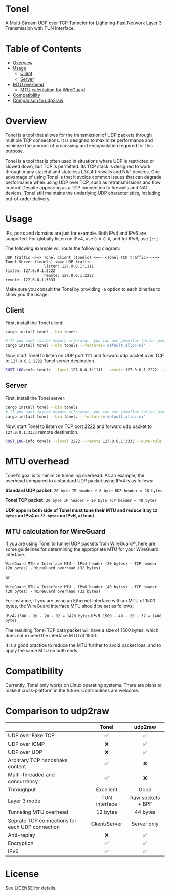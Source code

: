 # Tonel

A Multi-Stream UDP over TCP Tunneler for Lightning-Fast Network Layer 3 Transmission with TUN Interface.

# Table of Contents

- [Overview](#overview)
- [Usage](#usage)
  - [Client](#client)
  - [Server](#server)
- [MTU overhead](#mtu-overhead)
  - [MTU calculation for WireGuard](#mtu-calculation-for-wireguard)
- [Compatibility](#compatibility)
- [Comparison to udp2raw](#comparison-to-udp2raw)

# Overview

Tonel is a tool that allows for the transmission of UDP packets through multiple TCP connections. It is designed to maximize performance and minimize the amount of processing and encapsulation required for this purpose.

Tonel is a tool that is often used in situations where UDP is restricted or slowed down, but TCP is permitted. Its TCP stack is designed to work through many stateful and stateless L3/L4 firewalls and NAT devices. One advantage of using Tonel is that it avoids common issues that can degrade performance when using UDP over TCP, such as retransmissions and flow control. Despite appearing as a TCP connection to firewalls and NAT devices, Tonel still maintains the underlying UDP characteristics, including out-of-order delivery.

# Usage

IPs, ports and domains are just for example. Both IPv4 and IPv6 are supported.
For globally listen on IPv4, use `0.0.0.0`, and for IPv6, use `[::]`.

The following example will route the following diagram:

```text
UDP traffic <==> Tonel Client (tonelc) <==> <Tonel TCP traffic> <==> Tonel Server (tonels) <==> UDP traffic
                 listen: 127.0.0.1:1111                              listen: 127.0.0.1:2222
                 remote: 127.0.0.1:2222                              remote: 127.0.0.1:3333
```

Make sure you consult the Tonel by providing `-h` option to each binaries to show you the usage.

## Client

First, install the Tonel client:

```bash
cargo install tonel --bin tonels

# If you want faster memory allocator, you can use jemalloc (alloc-jem) or mimalloc (alloc-mi) feature like below:
cargo install tonel --bin tonels --features='default,alloc-mi'
```

Now, start Tonel to listen on UDP port 1111 and forward udp packet over TCP to `127.0.0.1:2222`
Tonel server destination.

```bash
RUST_LOG=info tonelc --local 127.0.0.1:1111 --remote 127.0.0.1:2222 --auto-rule
```

## Server

First, install the Tonel server:

```bash
cargo install tonel --bin tonels
# If you want faster memory allocator, you can use jemalloc (alloc-jem) or mimalloc (alloc-mi) feature like below:
cargo install tonel --bin tonelc --features='default,alloc-mi'
```

Now, start Tonel to listen on TCP port 2222 and forward udp packet to `127.0.0.1:3333`
remote destination.

```bash
RUST_LOG=info tonels --local 2222 --remote 127.0.0.1:3333 --auto-rule
```

# MTU overhead

Tonel's goal is to minimize tunneling overhead. As an example, the overhead compared to a standard UDP packet using IPv4 is as follows:

**Standard UDP packet:** `20 byte IP header + 8 byte UDP header = 28 bytes`

**Tonel TCP packet:** `20 byte IP header + 20 byte TCP header = 40 bytes`

**UDP apps in both side of Tonel must tune their MTU and reduce it by `12 bytes` on IPv4 or `32 bytes` on IPv6, at least.**

## MTU calculation for WireGuard

If you are using Tonel to tunnel UDP packets from [WireGuard®](https://www.wireguard.com), here are some guidelines for determining the appropriate MTU for your WireGuard interface.

```
WireGuard MTU = Interface MTU - IPv4 header (20 bytes) - TCP header (20 bytes) - WireGuard overhead (32 bytes)
```

or

```
WireGuard MTU = Interface MTU - IPv6 header (40 bytes) - TCP header (20 bytes) - WireGuard overhead (32 bytes)
```

For instance, if you are using an Ethernet interface with an MTU of 1500 bytes, the WireGuard interface MTU should be set as follows:

IPv4: `1500 - 20 - 20 - 32 = 1428 bytes`
IPv6: `1500 - 40 - 20 - 32 = 1408 bytes`

The resulting Tonel TCP data packet will have a size of 1500 bytes, which does not exceed the interface MTU of 1500.

It is a good practice to reduce the MTU further to avoid packet loss, and to apply the same MTU on both ends.

# Compatibility

Currently, Tonel only works on Linux operating systems. There are plans to make it cross-platform in the future. Contributions are welcome.

# Comparison to udp2raw

|                                                 |     Tonel     |      udp2raw      |
| ----------------------------------------------- | :-----------: | :---------------: |
| UDP over Fake TCP                               |      ✅       |        ✅         |
| UDP over ICMP                                   |      ❌       |        ✅         |
| UDP over UDP                                    |      ❌       |        ✅         |
| Arbitrary TCP handshake content                 |      ✅       |        ❌         |
| Multi-threaded and concurrency                  |      ✅       |        ❌         |
| Throughput                                      |   Excellent   |       Good        |
| Layer 3 mode                                    | TUN interface | Raw sockets + BPF |
| Tunneling MTU overhead                          |   12 bytes    |     44 bytes      |
| Seprate TCP connections for each UDP connection | Client/Server |    Server only    |
| Anti-replay                                     |      ❌       |        ✅         |
| Encryption                                      |      ✅       |        ✅         |
| IPv6                                            |      ✅       |        ✅         |

# License

See LICENSE for details.

